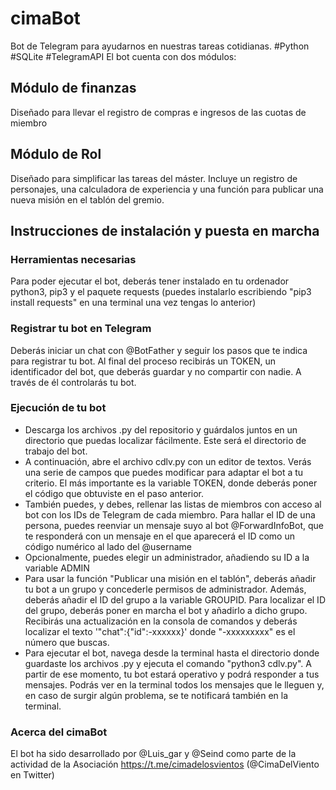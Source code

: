 # cimaBot
Bot de Telegram para ayudarnos en nuestras tareas cotidianas. #Python #SQLite #TelegramAPI
El bot cuenta con dos módulos:
## Módulo de finanzas
Diseñado para llevar el registro de compras e ingresos de las cuotas de miembro
## Módulo de Rol
Diseñado para simplificar las tareas del máster. Incluye un registro de personajes, una calculadora de experiencia y una función para publicar una nueva misión en el tablón del gremio.
## Instrucciones de instalación y puesta en marcha
### Herramientas necesarias
Para poder ejecutar el bot, deberás tener instalado en tu ordenador python3, pip3 y el paquete requests (puedes instalarlo escribiendo "pip3 install requests" en una terminal una vez tengas lo anterior)
### Registrar tu bot en Telegram
Deberás iniciar un chat con @BotFather y seguir los pasos que te indica para registrar tu bot. Al final del proceso recibirás un TOKEN, un identificador del bot, que deberás guardar y no compartir con nadie. A través de él controlarás tu bot.
### Ejecución de tu bot
- Descarga los archivos .py del repositorio y guárdalos juntos en un directorio que puedas localizar fácilmente. Este será el directorio de trabajo del bot. 
- A continuación, abre el archivo cdlv.py con un editor de textos. Verás una serie de campos que puedes modificar para adaptar el bot a tu criterio. El más importante es la variable TOKEN, donde deberás poner el código que obtuviste en el paso anterior.
- También puedes, y debes, rellenar las listas de miembros con acceso al bot con los IDs de Telegram de cada miembro. Para hallar el ID de una persona, puedes reenviar un mensaje suyo al bot @ForwardInfoBot, que te responderá con un mensaje en el que aparecerá el ID como un código numérico al lado del @username
- Opcionalmente, puedes elegir un administrador, añadiendo su ID a la variable ADMIN
- Para usar la función "Publicar una misión en el tablón", deberás añadir tu bot a un grupo y concederle permisos de administrador. Además, deberás añadir el ID del grupo a la variable GROUPID. Para localizar el ID del grupo, deberás poner en marcha el bot y añadirlo a dicho grupo. Recibirás una actualización en la consola de comandos y deberás localizar el texto '"chat":{"id":-xxxxxx}' donde "-xxxxxxxxx" es el número que buscas.
- Para ejecutar el bot, navega desde la terminal hasta el directorio donde guardaste los archivos .py y ejecuta el comando "python3 cdlv.py". A partir de ese momento, tu bot estará operativo y podrá responder a tus mensajes. Podrás ver en la terminal todos los mensajes que le lleguen y, en caso de surgir algún problema, se te notificará también en la terminal.
### Acerca del cimaBot
El bot ha sido desarrollado por @Luis_gar y @Seind como parte de la actividad de la Asociación https://t.me/cimadelosvientos (@CimaDelViento en Twitter)
